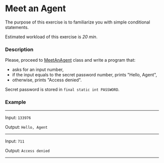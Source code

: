 # Meet an Agent

The purpose of this exercise is to familiarize you with simple conditional statements.

Estimated workload of this exercise is _20 min_.

### Description
Please, proceed to [MeetAnAgent](src/main/java/com/epam/rd/autotasks/meetanagent/MeetAnAgent.java) class
and write a program that:
- asks for an input number,
- if the input equals to the secret password number, prints "Hello, Agent",
- otherwise, prints "Access denied".

Secret password is stored in `final static int PASSWORD`.

### Example

---
Input: `133976`

Output: `Hello, Agent`

---
Input: `711`

Output: `Access denied`

---
